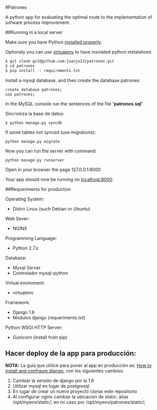 #Patrones

A python app for evaluating the optimal route to the implementation of sofware process improvement.

##Running in a local server

Make sure you have Python [installed properly](http://install.python-guide.org). 

Optionaly you can use [virtualenv](https://virtualenv.pypa.io/) to have insolated python instalations

```sh
$ git clone git@github.com:juanjo23/patrones.git
$ cd patrones
$ pip install -r requirements.txt
```

Install a mysql database, and then create the database patrones:

```sh
create database patrones;
use patrones;
```

In the MySQL console run the sentences of the file **'patrones.sql'**

Sincroniza la base de datos:

```
$ python manage.py syncdb
```

If some tables not synced (use migrations):

```
python manage.py migrate
```

Now you can run the server with command:

```
python manage.py runserver
```

Open in your browser the page 127.0.0.1:8000

Your app should now be running on [localhost:8000](http://localhost:8000/).


##Requeriments for production

Operating System:

- Distro Linux (such Debian or Ubuntu)

Web Sever:

- NGINX

Programming Language:

- Python 2.7.x

Database:

- Mysql Server
- Controlador mysql-python

Virtual enviroment:

- virtualenv

Framework:

- Django 1.6
- Modulos django (requeriments.txt)

Python WSGI HTTP Server:

- Gunicorn (install from pip)


## Hacer deploy de la app para producción:
**NOTA:** La guía que utilicé para poner al app en producción es: [How to install and configure django](https://www.digitalocean.com/community/tutorials/how-to-install-and-configure-django-with-postgres-nginx-and-gunicorn), con los siguientes cambios:

  1. Cambiar la versión de django por la 1.6
  2. Utilizar mysql en lugar de postgresql
  3. En lugar de crear un nuevo proyecto clonar este repositorio
  4. Al configurar nginx cambiar la ubicación de static: alias /opt/myenv/static/;
en mi caso por /opt/myenv/patrones/static/;
